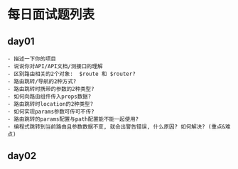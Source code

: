 # 每日面试题列表

## day01

```
- 描述一下你的项目
- 说说你对API/API文档/测接口的理解
- 区别路由相关的2个对象:  $route 和 $router?
- 路由跳转/导航的2种方式?
- 路由跳转时携带的参数的2种类型?
- 如何向路由组件传入props数据?
- 路由跳转时location的2种类型?
- 如何实现params参数可传可不传?
- 路由跳转的params配置与path配置能不能一起使用? 
- 编程式跳转到当前路由且参数数据不变, 就会出警告错误, 什么原因? 如何解决? (重点&难点)
```

## day02

```

```

